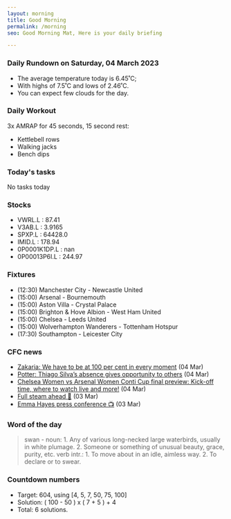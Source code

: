 ```yaml
---
layout: morning
title: Good Morning
permalink: /morning
seo: Good Morning Mat, Here is your daily briefing

---
```


<!-- weather_marker starts -->
### Daily Rundown on Saturday, 04 March 2023

- The average temperature today is 6.45˚C;
- With highs of 7.5˚C and lows of 2.46˚C.
- You can expect few clouds for the day.

<!-- weather_marker ends -->

### Daily Workout
<!-- workout_marker starts -->
3x AMRAP for 45 seconds, 15 second rest:

- Kettlebell rows
- Walking jacks
- Bench dips

<!-- workout_marker ends -->

### Today's tasks
<!-- task_marker starts -->
No tasks today
<!-- task_marker ends -->

### Stocks

<!-- stocks_marker starts -->

- VWRL.L : 87.41
- V3AB.L : 3.9165
- SPXP.L : 64428.0
- IMID.L : 178.94
- 0P0001K1DP.L : nan
- 0P00013P6I.L : 244.97

<!-- stocks_marker ends -->

### Fixtures

<!-- sports_marker starts -->

<ul>
<li>(12:30) Manchester City - Newcastle United</li>
<li>(15:00) Arsenal - Bournemouth</li>
<li>(15:00) Aston Villa - Crystal Palace</li>
<li>(15:00) Brighton & Hove Albion - West Ham United</li>
<li>(15:00) Chelsea - Leeds United</li>
<li>(15:00) Wolverhampton Wanderers - Tottenham Hotspur</li>
<li>(17:30) Southampton - Leicester City</li>
</ul>

<!-- sports_marker ends -->

### CFC news

<!-- cfc_marker starts -->
- [Zakaria: We have to be at 100 per cent in every moment](https://chelseafc.com/en/news/article/zakaria-we-have-to-be-at-100-per-cent-in-every-moment) (04 Mar)
- [Potter: Thiago Silva’s absence gives opportunity to others](https://chelseafc.com/en/news/article/potter-thiago-silvas-absence-gives-opportunity-to-others) (04 Mar)
- [Chelsea Women vs Arsenal Women Conti Cup final preview: Kick-off time, where to watch live and more!](https://chelseafc.com/en/news/article/chelsea-women-vs-arsenal-women-conti-cup-final-preview-kick-off-time-where) (04 Mar)
- [Full steam ahead 🙌](https://chelseafc.com/en/video/full-steam-ahead-at-training-for-all-the-blues) (03 Mar)
- [Emma Hayes press conference 📺](https://chelseafc.com/en/video/we-pride-ourselves-on-the-highest-standard) (03 Mar)

<!-- cfc_marker ends -->

### Word of the day
<!-- word_marker starts -->

 > swan - noun: 1. Any of various long-necked large waterbirds, usually in white plumage. 2. Someone or something of unusual beauty, grace, purity, etc. verb intr.: 1. To move about in an idle, aimless way. 2. To declare or to swear.

<!-- word_marker ends -->

### Countdown numbers
<!-- game_marker starts -->

- Target: 604, using [4, 5, 7, 50, 75, 100]
- Solution: ( 100 - 50 ) x ( 7 + 5 ) + 4
- Total: 6 solutions.

<!-- game_marker ends -->
